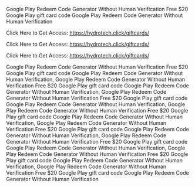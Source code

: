 Google Play Redeem Code Generator Without Human Verification Free $20 Google Play gift card code Google Play Redeem Code Generator Without Human Verification

Click Here to Get Access: https://hydrotech.click/giftcards/

Click Here to Get Access: https://hydrotech.click/giftcards/

Click Here to Get Access: https://hydrotech.click/giftcards/

Google Play Redeem Code Generator Without Human Verification Free $20 Google Play gift card code Google Play Redeem Code Generator Without Human Verification, Google Play Redeem Code Generator Without Human Verification Free $20 Google Play gift card code Google Play Redeem Code Generator Without Human Verification, Google Play Redeem Code Generator Without Human Verification Free $20 Google Play gift card code Google Play Redeem Code Generator Without Human Verification, Google Play Redeem Code Generator Without Human Verification Free $20 Google Play gift card code Google Play Redeem Code Generator Without Human Verification, Google Play Redeem Code Generator Without Human Verification Free $20 Google Play gift card code Google Play Redeem Code Generator Without Human Verification, Google Play Redeem Code Generator Without Human Verification Free $20 Google Play gift card code Google Play Redeem Code Generator Without Human Verification, Google Play Redeem Code Generator Without Human Verification Free $20 Google Play gift card code Google Play Redeem Code Generator Without Human Verification, Google Play Redeem Code Generator Without Human Verification Free $20 Google Play gift card code Google Play Redeem Code Generator Without Human Verification
